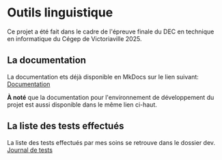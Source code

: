 # Outils linguistique

Ce projet a été fait dans le cadre de l'épreuve finale du DEC en technique en informatique du Cégep de Victoriaville 2025.

## La documentation

La documentation ets déjà disponible en MkDocs sur le lien suivant: [Documentation](https://zamer12.github.io/outils-linguistique/)

**À noté** que la documentation pour l'environnement de développement du projet est aussi disponible dans le même lien ci-haut.

## La liste des tests effectués

La liste des tests effectués par mes soins se retrouve dans le dossier dev. [Journal de tests](./dev/Journal-Tests.md)